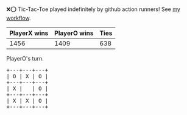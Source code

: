 :x::o: Tic-Tac-Toe played indefinitely by github action runners! See [my workflow](.github/workflows/play.yaml).

|PlayerX wins|PlayerO wins|Ties|
|-|-|-|
|1456|1409|638|

PlayerO's turn.

<pre>
+---+---+---+
| O | X | O |
+---+---+---+
| X |   | O |
+---+---+---+
| X | X | O |
+---+---+---+
</pre>